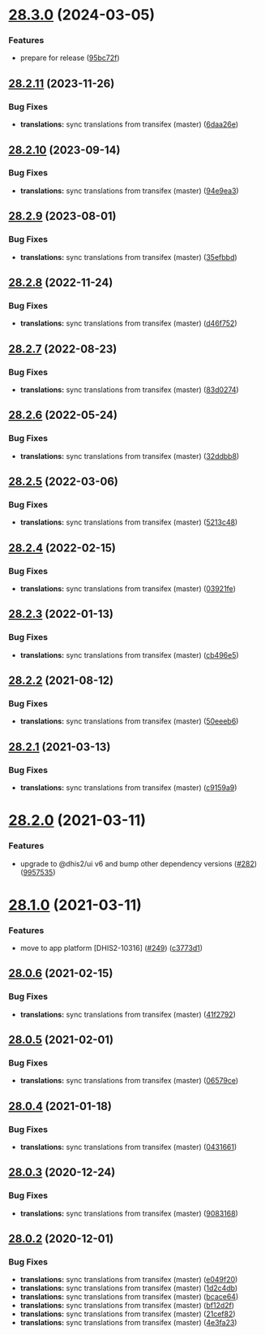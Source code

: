 # [28.3.0](https://github.com/dhis2/menu-management-app/compare/v28.2.11...v28.3.0) (2024-03-05)


### Features

* prepare for release ([95bc72f](https://github.com/dhis2/menu-management-app/commit/95bc72fc2dc5839db861206cc7eb0c59216b0526))

## [28.2.11](https://github.com/dhis2/menu-management-app/compare/v28.2.10...v28.2.11) (2023-11-26)


### Bug Fixes

* **translations:** sync translations from transifex (master) ([6daa26e](https://github.com/dhis2/menu-management-app/commit/6daa26e86af0f079cd5817405dbd8152545faed6))

## [28.2.10](https://github.com/dhis2/menu-management-app/compare/v28.2.9...v28.2.10) (2023-09-14)


### Bug Fixes

* **translations:** sync translations from transifex (master) ([94e9ea3](https://github.com/dhis2/menu-management-app/commit/94e9ea3bd09c3a21ecbb45fec5417d40f561295f))

## [28.2.9](https://github.com/dhis2/menu-management-app/compare/v28.2.8...v28.2.9) (2023-08-01)


### Bug Fixes

* **translations:** sync translations from transifex (master) ([35efbbd](https://github.com/dhis2/menu-management-app/commit/35efbbd3263a09f0d5d07f92d08039b377c57a89))

## [28.2.8](https://github.com/dhis2/menu-management-app/compare/v28.2.7...v28.2.8) (2022-11-24)


### Bug Fixes

* **translations:** sync translations from transifex (master) ([d46f752](https://github.com/dhis2/menu-management-app/commit/d46f7526c6b6fe70eaa81302cef5a142cc2a97a7))

## [28.2.7](https://github.com/dhis2/menu-management-app/compare/v28.2.6...v28.2.7) (2022-08-23)


### Bug Fixes

* **translations:** sync translations from transifex (master) ([83d0274](https://github.com/dhis2/menu-management-app/commit/83d027496b8ae410cc114c48fb5ed1dcaf385675))

## [28.2.6](https://github.com/dhis2/menu-management-app/compare/v28.2.5...v28.2.6) (2022-05-24)


### Bug Fixes

* **translations:** sync translations from transifex (master) ([32ddbb8](https://github.com/dhis2/menu-management-app/commit/32ddbb8101e392227b4105833330eb8b30ba7fdc))

## [28.2.5](https://github.com/dhis2/menu-management-app/compare/v28.2.4...v28.2.5) (2022-03-06)


### Bug Fixes

* **translations:** sync translations from transifex (master) ([5213c48](https://github.com/dhis2/menu-management-app/commit/5213c4842fcfa339853a5919694337992e18ab8c))

## [28.2.4](https://github.com/dhis2/menu-management-app/compare/v28.2.3...v28.2.4) (2022-02-15)


### Bug Fixes

* **translations:** sync translations from transifex (master) ([03921fe](https://github.com/dhis2/menu-management-app/commit/03921fe4479291a3f080158d1b95b4e60a806c53))

## [28.2.3](https://github.com/dhis2/menu-management-app/compare/v28.2.2...v28.2.3) (2022-01-13)


### Bug Fixes

* **translations:** sync translations from transifex (master) ([cb496e5](https://github.com/dhis2/menu-management-app/commit/cb496e5a3a0740a4d7694aa98285b9847be9a0cf))

## [28.2.2](https://github.com/dhis2/menu-management-app/compare/v28.2.1...v28.2.2) (2021-08-12)


### Bug Fixes

* **translations:** sync translations from transifex (master) ([50eeeb6](https://github.com/dhis2/menu-management-app/commit/50eeeb6529891f6d7b7d590a5f7286f1a0de6e0c))

## [28.2.1](https://github.com/dhis2/menu-management-app/compare/v28.2.0...v28.2.1) (2021-03-13)


### Bug Fixes

* **translations:** sync translations from transifex (master) ([c9159a9](https://github.com/dhis2/menu-management-app/commit/c9159a9ab4d180a38ae31419d8704bc380a11c0b))

# [28.2.0](https://github.com/dhis2/menu-management-app/compare/v28.1.0...v28.2.0) (2021-03-11)


### Features

* upgrade to @dhis2/ui v6 and bump other dependency versions ([#282](https://github.com/dhis2/menu-management-app/issues/282)) ([9957535](https://github.com/dhis2/menu-management-app/commit/9957535d1e2a9015493625aeca6fadd61131d59a))

# [28.1.0](https://github.com/dhis2/menu-management-app/compare/v28.0.6...v28.1.0) (2021-03-11)


### Features

* move to app platform [DHIS2-10316] ([#249](https://github.com/dhis2/menu-management-app/issues/249)) ([c3773d1](https://github.com/dhis2/menu-management-app/commit/c3773d1e64cb34b1cb6315d679e62b6a05d288e6))

## [28.0.6](https://github.com/dhis2/menu-management-app/compare/v28.0.5...v28.0.6) (2021-02-15)


### Bug Fixes

* **translations:** sync translations from transifex (master) ([41f2792](https://github.com/dhis2/menu-management-app/commit/41f2792bf85f5ab4f78725c6ce5f67dfcf246448))

## [28.0.5](https://github.com/dhis2/menu-management-app/compare/v28.0.4...v28.0.5) (2021-02-01)


### Bug Fixes

* **translations:** sync translations from transifex (master) ([06579ce](https://github.com/dhis2/menu-management-app/commit/06579ce0bc9ba908e4daf62d7f23e59902356e64))

## [28.0.4](https://github.com/dhis2/menu-management-app/compare/v28.0.3...v28.0.4) (2021-01-18)


### Bug Fixes

* **translations:** sync translations from transifex (master) ([0431661](https://github.com/dhis2/menu-management-app/commit/0431661fe51756e56d58e86d483697bb8defbba4))

## [28.0.3](https://github.com/dhis2/menu-management-app/compare/v28.0.2...v28.0.3) (2020-12-24)


### Bug Fixes

* **translations:** sync translations from transifex (master) ([9083168](https://github.com/dhis2/menu-management-app/commit/908316861120dbc9be46315d4a3926b6599bf356))

## [28.0.2](https://github.com/dhis2/menu-management-app/compare/v28.0.1...v28.0.2) (2020-12-01)


### Bug Fixes

* **translations:** sync translations from transifex (master) ([e049f20](https://github.com/dhis2/menu-management-app/commit/e049f2004788046c9d0de2758aef888d97eb6ce3))
* **translations:** sync translations from transifex (master) ([1d2c4db](https://github.com/dhis2/menu-management-app/commit/1d2c4db1800939b5394b8fd012932b65851b6cb8))
* **translations:** sync translations from transifex (master) ([bcace64](https://github.com/dhis2/menu-management-app/commit/bcace645b74edca1ecb369abb8619ae158072d1a))
* **translations:** sync translations from transifex (master) ([bf12d2f](https://github.com/dhis2/menu-management-app/commit/bf12d2fd6928d76551f065d26144cbef850f1a26))
* **translations:** sync translations from transifex (master) ([21cef82](https://github.com/dhis2/menu-management-app/commit/21cef82821413c5172a92dd808afb61c64046a83))
* **translations:** sync translations from transifex (master) ([4e3fa23](https://github.com/dhis2/menu-management-app/commit/4e3fa230dd8f7a5a5307547e19489d9fdbe7b813))
